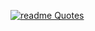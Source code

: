 [![readme Quotes](https://quotes-github-readme.vercel.app/api?quote=My%20Quote)](https://github.com/piyushsuthar/github-readme-quotes)
